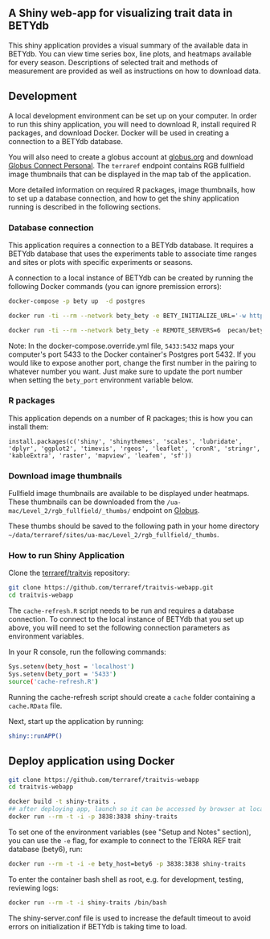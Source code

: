 ## A Shiny web-app for visualizing trait data in BETYdb

This shiny application provides a visual summary of the available data in BETYdb. You can view time series box, line plots, and heatmaps available for every season. Descriptions of selected trait and methods of measurement are provided as well as instructions on how to download data.

## Development

A local development environment can be set up on your computer. In order to run this shiny application, you will need to download R, install required R packages, and download Docker. Docker will be used in creating a connection to a BETYdb database. 

You will also need to create a globus account at [globus.org](https://www.globus.org/) and download [Globus Connect Personal](https://www.globus.org/globus-connect-personal). The `terraref` endpoint contains RGB fullfield image thumbnails that can be displayed in the map tab of the application.

More detailed information on required R packages, image thumbnails, how to set up a database connection, and how to get the shiny application running is described in the following sections.

### Database connection

This application requires a connection to a BETYdb database. It requires a BETYdb database that uses the experiments table to associate time ranges and sites or plots with specific experiments or seasons.

A connection to a local instance of BETYdb can be created by running the following Docker commands (you can ignore premission errors):

```sh
docker-compose -p bety up  -d postgres

docker run -ti --rm --network bety_bety -e BETY_INITIALIZE_URL='-w https://terraref.ncsa.illinois.edu/bety/dump/bety0/bety.tar.gz' pecan/bety:develop initialize

docker run -ti --rm --network bety_bety -e REMOTE_SERVERS=6  pecan/bety:terra sync
```

Note: In the docker-compose.override.yml file, `5433:5432` maps your computer's port 5433 to the Docker container's Postgres port 5432. If you would like to expose another port, change the first number in the pairing to whatever number you want. Just make sure to update the port number when setting the `bety_port` environment variable below.

### R packages

This application depends on a number of R packages; this is how you can install them:

```
install.packages(c('shiny', 'shinythemes', 'scales', 'lubridate', 'dplyr', 'ggplot2', 'timevis', 'rgeos', 'leaflet', 'cronR', 'stringr', 'kableExtra', 'raster', 'mapview', 'leafem', 'sf'))
```

### Download image thumbnails

Fullfield image thumbnails are available to be displayed under heatmaps. These thumbnails can be downloaded from the `/ua-mac/Level_2/rgb_fullfield/_thumbs/` endpoint on [Globus](https://www.globus.org/).

These thumbs should be saved to the following path in your home directory `~/data/terraref/sites/ua-mac/Level_2/rgb_fullfield/_thumbs`.

### How to run Shiny Application

Clone the [terraref/traitvis](https://github.com/terraref/traitvis-webapp) repository:

```sh
git clone https://github.com/terraref/traitvis-webapp.git
cd traitvis-webapp
```

The `cache-refresh.R` script needs to be run and requires a database connection. To connect to the local instance of BETYdb that you set up above, you will need to set the following connection parameters as environment variables.

In your R console, run the following commands:

```sh
Sys.setenv(bety_host = 'localhost')
Sys.setenv(bety_port = '5433')
source('cache-refresh.R')
```

Running the cache-refresh script should create a `cache` folder containing a `cache.RData` file.

Next, start up the application by running:

```sh
shiny::runAPP()
```

## Deploy application using Docker

```sh
git clone https://github.com/terraref/traitvis-webapp
cd traitvis-webapp

docker build -t shiny-traits .
## after deploying app, launch so it can be accessed by browser at localhost:3838
docker run --rm -t -i -p 3838:3838 shiny-traits
```

To set one of the environment variables (see "Setup and Notes" section), you can use the `-e` flag, for example to connect to the TERRA REF trait database (bety6), run:

```sh
docker run --rm -t -i -e bety_host=bety6 -p 3838:3838 shiny-traits
```

To enter the container bash shell as root, e.g. for development, testing, reviewing logs:

```sh
docker run --rm -t -i shiny-traits /bin/bash
```

The shiny-server.conf file is used to increase the default timeout to avoid errors on initialization if BETYdb is taking time to load.

